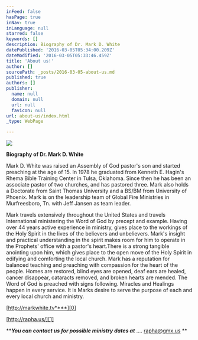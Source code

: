 ```yaml
---
inFeed: false
hasPage: true
inNav: true
inLanguage: null
starred: false
keywords: []
description: Biography of Dr. Mark D. White
datePublished: '2016-03-05T05:34:00.209Z'
dateModified: '2016-03-05T05:33:46.459Z'
title: 'About us!'
author: []
sourcePath: _posts/2016-03-05-about-us.md
published: true
authors: []
publisher:
  name: null
  domain: null
  url: null
  favicon: null
url: about-us/index.html
_type: WebPage

---
```

![](https://the-grid-user-content.s3-us-west-2.amazonaws.com/433106a5-0afe-46f6-909d-9885282811f2.jpg)

**Biography of Dr. Mark D. White**

Mark D. White was raised an Assembly of God pastor's son and started preaching at the age of 15\. In 1978 he graduated from Kenneth E. Hagin's Rhema Bible Training Center in Tulsa, Oklahoma. Since then he has been an associate pastor of two churches, and has pastored three. Mark also holds a Doctorate from Saint Thomas University and a BS/BM from University of Phoenix. Mark is on the leadership team of Global Fire Ministries in Murfreesboro, Tn. with Jeff Jansen as team leader. 

Mark travels extensively throughout the United States and travels International ministering the Word of God by precept and example. Having over 44 years active experience in ministry, gives place to the workings of the Holy Spirit in the lives of the believers and unbelievers. Mark's insight and practical understanding in the spirit makes room for him to operate in the Prophets' office with a pastor's heart.There is a strong tangible anointing upon him, which gives place to the open move of the Holy Spirit in edifying and comforting the local church. 
Mark has a reputation for balanced teaching and preaching with compassion for the heart of the people. Homes are restored, blind eyes are opened, deaf ears are healed, cancer disappear, cataracts removed, and broken hearts are mended. The Word of God is preached with signs following. Miracles and Healings happen in every service. It is Marks desire to serve the purpose of each and every local church and ministry. 

[http://markwhite.tv****][0]

[http://rapha.us/][1]

**_**You can contact us for possible ministry dates at**_ .... rapha@gmx.us
**

[0]: http://markwhite.tv/
[1]: http://rapha.us/